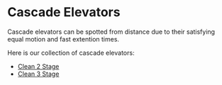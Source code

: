 # Cascade Elevators
Cascade elevators can be spotted from distance due to their satisfying equal motion and fast extention times.

Here is our collection of cascade elevators:

- [Clean 2 Stage](examples/2stage.md)
- [Clean 3 Stage](examples/3stage.md)